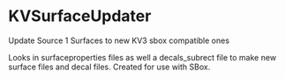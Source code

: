 # KVSurfaceUpdater
Update Source 1 Surfaces to new KV3 sbox compatible ones

Looks in surfaceproperties files as well a decals_subrect file to make new surface files and decal files.
Created for use with SBox.

